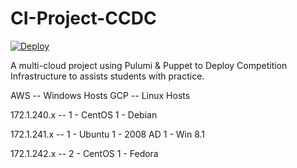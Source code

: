 # CI-Project-CCDC

[![Deploy](https://get.pulumi.com/new/button.svg)](https://app.pulumi.com/new?template=https://github.com/Nolan01m/CI-Project-CCDC/tree/main/Pulumi)

A multi-cloud project using Pulumi & Puppet to Deploy Competition Infrastructure to assists students with practice.

AWS -- Windows Hosts
GCP -- Linux Hosts

172.1.240.x --
1 - CentOS
1 - Debian

172.1.241.x --
1 - Ubuntu
1 - 2008 AD
1 - Win 8.1

172.1.242.x --
2 - CentOS
1 - Fedora
